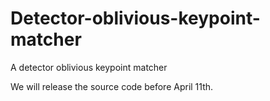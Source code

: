 # Detector-oblivious-keypoint-matcher
A detector oblivious keypoint matcher

We will release the source code before April 11th.
